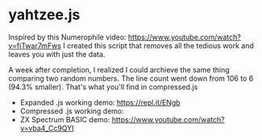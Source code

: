 # yahtzee.js

Inspired by this Numerophile video: https://www.youtube.com/watch?v=fiTwar7mFws I created this script that removes all the tedious work and leaves you with just the data.

A week after completion, I realized I could archieve the same thing comparing two random numbers. The line count went down from 106 to 6 (94.3% smaller). That's what you'll find in compressed.js

- Expanded .js working demo: https://repl.it/ENgb
- Compressed .js working demo: 
- ZX Spectrum BASIC demo: https://www.youtube.com/watch?v=vba4_Cc9QYI
